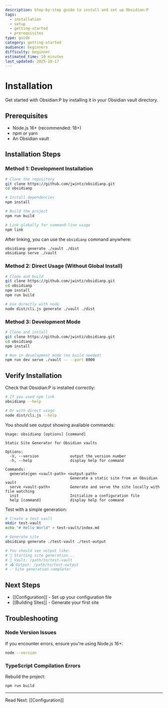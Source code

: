```yaml
---
description: Step-by-step guide to install and set up Obsidian:P
tags:
  - installation
  - setup
  - getting-started
  - prerequisites
type: guide
category: getting-started
audience: beginners
difficulty: beginner
estimated_time: 10 minutes
last_updated: 2025-10-17
---
```


# Installation

Get started with Obsidian:P by installing it in your Obsidian vault directory.

## Prerequisites

- Node.js 16+ (recommended: 18+)
- npm or yarn
- An Obsidian vault

## Installation Steps

### Method 1: Development Installation

```bash
# Clone the repository
git clone https://github.com/jwintz/obsidianp.git
cd obsidianp

# Install dependencies
npm install

# Build the project
npm run build

# Link globally for command-line usage
npm link
```

After linking, you can use the `obsidianp` command anywhere:

```bash
obsidianp generate ./vault ./dist
obsidianp serve ./vault
```

### Method 2: Direct Usage (Without Global Install)

```bash
# Clone and build
git clone https://github.com/jwintz/obsidianp.git
cd obsidianp
npm install
npm run build

# Use directly with node
node dist/cli.js generate ./vault ./dist
```

### Method 3: Development Mode

```bash
# Clone and install
git clone https://github.com/jwintz/obsidianp.git
cd obsidianp
npm install

# Run in development mode (no build needed)
npm run dev serve ./vault -- --port 8000
```

## Verify Installation

Check that Obsidian:P is installed correctly:

```bash
# If you used npm link
obsidianp --help

# Or with direct usage
node dist/cli.js --help
```

You should see output showing available commands:

```
Usage: obsidianp [options] [command]

Static Site Generator for Obsidian vaults

Options:
  -V, --version              output the version number
  -h, --help                 display help for command

Commands:
  generate|gen <vault-path> <output-path>
                             Generate a static site from an Obsidian vault
  serve <vault-path>         Generate and serve the site locally with file watching
  init                       Initialize a configuration file
  help [command]             display help for command
```

Test with a simple generation:

```bash
# Create a test vault
mkdir test-vault
echo "# Hello World" > test-vault/index.md

# Generate site
obsidianp generate ./test-vault ./test-output

# You should see output like:
# 🚀 Starting site generation...
# 📁 Vault: /path/to/test-vault
# 📤 Output: /path/to/test-output
# ✅ Site generation complete!
```

## Next Steps

- [[Configuration]] - Set up your configuration file
- [[Building Sites]] - Generate your first site

## Troubleshooting

### Node Version Issues

If you encounter errors, ensure you're using Node.js 16+:

```bash
node --version
```

### TypeScript Compilation Errors

Rebuild the project:

```bash
npm run build
```

---

Read Next: [[Configuration]]

